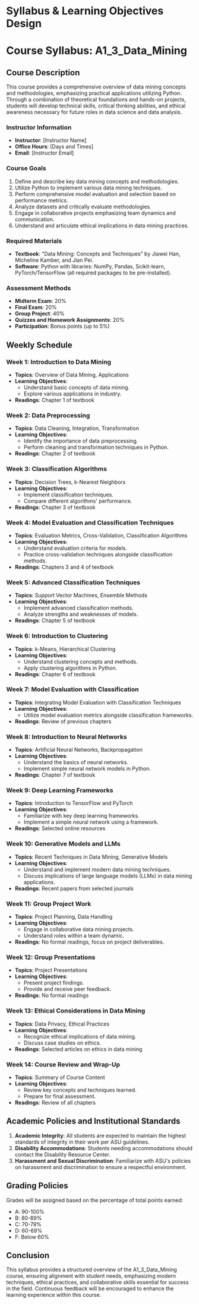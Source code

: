 Syllabus & Learning Objectives Design
=====================================

# Course Syllabus: A1_3_Data_Mining

## Course Description
This course provides a comprehensive overview of data mining concepts and methodologies, emphasizing practical applications utilizing Python. Through a combination of theoretical foundations and hands-on projects, students will develop technical skills, critical thinking abilities, and ethical awareness necessary for future roles in data science and data analysis.

### Instructor Information
- **Instructor**: [Instructor Name]
- **Office Hours**: [Days and Times]
- **Email**: [Instructor Email]

### Course Goals
1. Define and describe key data mining concepts and methodologies.
2. Utilize Python to implement various data mining techniques.
3. Perform comprehensive model evaluation and selection based on performance metrics.
4. Analyze datasets and critically evaluate methodologies.
5. Engage in collaborative projects emphasizing team dynamics and communication.
6. Understand and articulate ethical implications in data mining practices.

### Required Materials
- **Textbook**: "Data Mining: Concepts and Techniques" by Jiawei Han, Micheline Kamber, and Jian Pei.
- **Software**: Python with libraries: NumPy, Pandas, Scikit-learn, PyTorch/TensorFlow (all required packages to be pre-installed).

### Assessment Methods
- **Midterm Exam**: 20%
- **Final Exam**: 20%
- **Group Project**: 40%
- **Quizzes and Homework Assignments**: 20%
- **Participation**: Bonus points (up to 5%)

## Weekly Schedule

### Week 1: Introduction to Data Mining
- **Topics**: Overview of Data Mining, Applications
- **Learning Objectives**: 
  - Understand basic concepts of data mining.
  - Explore various applications in industry.
- **Readings**: Chapter 1 of textbook

### Week 2: Data Preprocessing
- **Topics**: Data Cleaning, Integration, Transformation
- **Learning Objectives**: 
  - Identify the importance of data preprocessing.
  - Perform cleaning and transformation techniques in Python.
- **Readings**: Chapter 2 of textbook

### Week 3: Classification Algorithms
- **Topics**: Decision Trees, k-Nearest Neighbors
- **Learning Objectives**: 
  - Implement classification techniques.
  - Compare different algorithms' performance.
- **Readings**: Chapter 3 of textbook

### Week 4: Model Evaluation and Classification Techniques
- **Topics**: Evaluation Metrics, Cross-Validation, Classification Algorithms
- **Learning Objectives**: 
  - Understand evaluation criteria for models.
  - Practice cross-validation techniques alongside classification methods.
- **Readings**: Chapters 3 and 4 of textbook

### Week 5: Advanced Classification Techniques
- **Topics**: Support Vector Machines, Ensemble Methods
- **Learning Objectives**: 
  - Implement advanced classification methods.
  - Analyze strengths and weaknesses of models.
- **Readings**: Chapter 5 of textbook

### Week 6: Introduction to Clustering
- **Topics**: k-Means, Hierarchical Clustering
- **Learning Objectives**: 
  - Understand clustering concepts and methods.
  - Apply clustering algorithms in Python.
- **Readings**: Chapter 6 of textbook

### Week 7: Model Evaluation with Classification
- **Topics**: Integrating Model Evaluation with Classification Techniques
- **Learning Objectives**: 
  - Utilize model evaluation metrics alongside classification frameworks.
- **Readings**: Review of previous chapters

### Week 8: Introduction to Neural Networks
- **Topics**: Artificial Neural Networks, Backpropagation
- **Learning Objectives**: 
  - Understand the basics of neural networks.
  - Implement simple neural network models in Python.
- **Readings**: Chapter 7 of textbook

### Week 9: Deep Learning Frameworks
- **Topics**: Introduction to TensorFlow and PyTorch
- **Learning Objectives**: 
  - Familiarize with key deep learning frameworks.
  - Implement a simple neural network using a framework.
- **Readings**: Selected online resources

### Week 10: Generative Models and LLMs
- **Topics**: Recent Techniques in Data Mining, Generative Models
- **Learning Objectives**: 
  - Understand and implement modern data mining techniques.
  - Discuss implications of large language models (LLMs) in data mining applications.
- **Readings**: Recent papers from selected journals

### Week 11: Group Project Work
- **Topics**: Project Planning, Data Handling
- **Learning Objectives**: 
  - Engage in collaborative data mining projects.
  - Understand roles within a team dynamic.
- **Readings**: No formal readings, focus on project deliverables.

### Week 12: Group Presentations
- **Topics**: Project Presentations
- **Learning Objectives**: 
  - Present project findings.
  - Provide and receive peer feedback.
- **Readings**: No formal readings

### Week 13: Ethical Considerations in Data Mining
- **Topics**: Data Privacy, Ethical Practices
- **Learning Objectives**: 
  - Recognize ethical implications of data mining.
  - Discuss case studies on ethics.
- **Readings**: Selected articles on ethics in data mining

### Week 14: Course Review and Wrap-Up
- **Topics**: Summary of Course Content
- **Learning Objectives**: 
  - Review key concepts and techniques learned.
  - Prepare for final assessment.
- **Readings**: Review of all chapters

## Academic Policies and Institutional Standards
1. **Academic Integrity**: All students are expected to maintain the highest standards of integrity in their work per ASU guidelines.
2. **Disability Accommodations**: Students needing accommodations should contact the Disability Resource Center.
3. **Harassment and Sexual Discrimination**: Familiarize with ASU's policies on harassment and discrimination to ensure a respectful environment.

## Grading Policies
Grades will be assigned based on the percentage of total points earned:
- A: 90-100%
- B: 80-89%
- C: 70-79%
- D: 60-69%
- F: Below 60%

## Conclusion
This syllabus provides a structured overview of the A1_3_Data_Mining course, ensuring alignment with student needs, emphasizing modern techniques, ethical practices, and collaborative skills essential for success in the field. Continuous feedback will be encouraged to enhance the learning experience within this course.